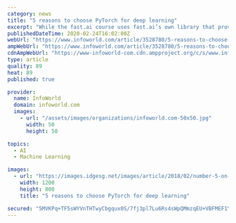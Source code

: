 ```yaml
---
category: news
title: "5 reasons to choose PyTorch for deep learning"
excerpt: "While the fast.ai course uses fast.ai’s own library that provides further abstractions on top of PyTorch (making it even easier to get to grips with deep learning), the course also delves deep into the fundamentals, building a PyTorch-like library from scratch, which will give you a thorough understanding of how the internals of PyTorch ..."
publishedDateTime: 2020-02-24T16:02:00Z
webUrl: "https://www.infoworld.com/article/3528780/5-reasons-to-choose-pytorch-for-deep-learning.html"
ampWebUrl: "https://www.infoworld.com/article/3528780/5-reasons-to-choose-pytorch-for-deep-learning.amp.html"
cdnAmpWebUrl: "https://www-infoworld-com.cdn.ampproject.org/c/s/www.infoworld.com/article/3528780/5-reasons-to-choose-pytorch-for-deep-learning.amp.html"
type: article
quality: 89
heat: 89
published: true

provider:
  name: InfoWorld
  domain: infoworld.com
  images:
    - url: "/assets/images/organizations/infoworld.com-50x50.jpg"
      width: 50
      height: 50

topics:
  - AI
  - Machine Learning

images:
  - url: "https://images.idgesg.net/images/article/2018/02/number-5-on-fire_top-five_five-tips-100750848-large.jpg"
    width: 1200
    height: 800
    title: "5 reasons to choose PyTorch for deep learning"

secured: "5MVKPq+TF5sWYVnTHTwyCbgqux0S/7fj3pl7Lu6Rs4sWpQMmzqEU+VBFMEF1YyQHE2os8Vtj82bWMYrgWfz8xYjtxKQNJsJzKz/2MddFizUDuZWKq23Ihi9G5Fzomxmngc9o+lGyG9jJZMDrPQk8Z0mWaWOP9zCrWY/AMu1Z74cjOHq6qcyeKAnTMYG/S0t/V8g79BI2eol6/1oa5CIL8ajWxohFuoZ9UkKsAVY/QG18wOnqC1sAeTWHdP+59xHlUNdKQXkMm+r03h61Gm4H7e8H4H/I44+seWtcrDuYeD6XOmqWYAfMCOqfwn/okvCP;IXptJs3peM5XQKrwxr+p/A=="
---
```



